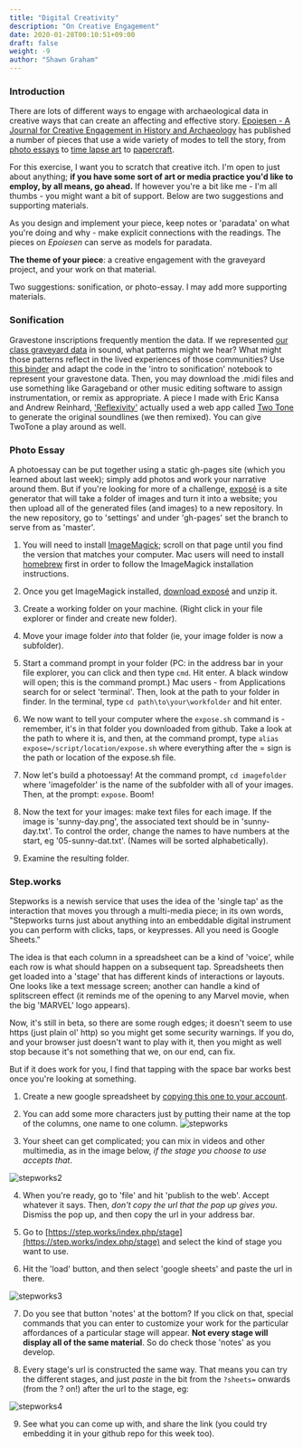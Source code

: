 ```yaml
---
title: "Digital Creativity"
description: "On Creative Engagement"
date: 2020-01-28T00:10:51+09:00
draft: false
weight: -9
author: "Shawn Graham"
---
```


### Introduction

There are lots of different ways to engage with archaeological data in creative ways that can create an affecting and effective story. [Epoiesen - A Journal for Creative Engagement in History and Archaeology](https://epoiesen.library.carleton.ca) has published a number of pieces that use a wide variety of modes to tell the story, from [photo essays](https://epoiesen.library.carleton.ca/2020/06/18/walking-from-dunning/) to [time lapse art](https://epoiesen.library.carleton.ca/2020/03/04/classicist-in-disguise/) to [papercraft](https://epoiesen.library.carleton.ca/2019/03/14/york-minster-papercraft/).

For this exercise, I want you to scratch that creative itch. I'm open to just about anything; **if you have some sort of art or media practice you'd like to employ, by all means, go ahead.** If however you're a bit like me - I'm all thumbs - you might want a bit of support. Below are two suggestions and supporting materials.

As you design and implement your piece, keep notes or 'paradata' on what you're doing and why - make explicit connections with the readings. The pieces on _Epoiesen_ can serve as models for paradata.

**The theme of your piece**: a creative engagement with the graveyard project, and your work on that material.

Two suggestions: sonification, or photo-essay. I may add more supporting materials.

### Sonification  

Gravestone inscriptions frequently mention the data. If we represented [our class graveyard data](/data/graveyards-data.csv) in sound, what patterns might we hear? What might those patterns reflect in the lived experiences of those communities? Use [this binder](https://mybinder.org/v2/gh/o-date/sonification/master) and adapt the code in the 'intro to sonification' notebook to represent your gravestone data. Then, you may download the .midi files and use something like Garageband or other music editing software to assign instrumentation, or remix as appropriate. A piece I made with Eric Kansa and Andrew Reinhard, ['Reflexivity'](https://electricarchaeology.ca/2019/12/20/making-nerdstep-music-as-archaeological-enchantment-or-how-do-you-connect-with-people-who-lived-3000-years-ago/) actually used a web app called [Two Tone](https://app.twotone.io/) to generate the original soundlines (we then remixed). You can give TwoTone a play around as well.  

### Photo Essay

A photoessay can be put together using a static gh-pages site (which you learned about last week); simply add photos and work your narrative around them. But if you're looking for more of a challenge, [exposé](https://github.com/Jack000/expose) is a site generator that will take a folder of images and turn it into a website; you then upload all of the generated files (and images) to a new repository. In the new repository, go to 'settings' and under 'gh-pages' set the branch to serve from as 'master'.

1. You will need to install [ImageMagick](https://imagemagick.org/script/download.php); scroll on that page until you find the version that matches your computer.  Mac users will need to install [homebrew](https://brew.sh/) first in order to follow the ImageMagick installation instructions.

2. Once you get ImageMagick installed, [download exposé](https://github.com/Jack000/Expose/archive/master.zip) and unzip it.

3. Create a working folder on your machine. (Right click in your file explorer or finder and create new folder).

4. Move your image folder _into_ that folder (ie, your image folder is now a subfolder).

5. Start a command prompt in your folder (PC: in the address bar in your file explorer, you can click and then type `cmd`. Hit enter. A black window will open; this is the command prompt.) Mac users - from Applications search for or select 'terminal'. Then, look at the path to your folder in finder. In the terminal, type `cd path\to\your\workfolder` and hit enter.

6. We now want to tell your computer where the `expose.sh` command is - remember, it's in that folder you downloaded from github. Take a look at the path to where it is, and then, at the command prompt, type `alias expose=/script/location/expose.sh` where everything after the = sign is the path or location of the expose.sh file.

7. Now let's build a photoessay! At the command prompt, `cd imagefolder` where 'imagefolder' is the name of the subfolder with all of your images. Then, at the prompt: `expose`. Boom!

8. Now the text for your images: make text files for each image. If the image is 'sunny-day.png', the associated text should be in 'sunny-day.txt'. To control the order, change the names to have numbers at the start, eg '05-sunny-dat.txt'. (Names will be sorted alphabetically).

9. Examine the resulting folder.

### Step.works

Stepworks is a newish service that uses the idea of the 'single tap' as the interaction that moves you through a multi-media piece; in its own words, "Stepworks turns just about anything into an embeddable digital instrument you can perform with clicks, taps, or keypresses. All you need is Google Sheets."

The idea is that each column in a spreadsheet can be a kind of 'voice', while each row is what should happen on a subsequent tap. Spreadsheets then get loaded into a 'stage' that has different kinds of interactions or layouts. One looks like a text message screen; another can handle a kind of splitscreen effect (it reminds me of the opening to any Marvel movie, when the big 'MARVEL' logo appears).

Now, it's still in beta, so there are some rough edges; it doesn't seem to use https (just plain ol' http) so you might get some security warnings. If you do, and your browser just doesn't want to play with it, then you might as well stop because it's not something that we, on our end, can fix.

But if it does work for you, I find that tapping with the space bar works best once you're looking at something.

1. Create a new google spreadsheet by [copying this one to your account](https://docs.google.com/spreadsheets/d/1ZnI0UYJMG77Uj4tIrFCtwwhRqF3zjrCtZWbhN-cKtjA/copy).

2. You can add some more characters just by putting their name at the top of the columns, one name to one column.
![stepworks](/images/stepworks.png)

3. Your sheet can get complicated; you can mix in videos and other multimedia, as in the image below, _if the stage you choose to use accepts that_.

![stepworks2](/images/stepworks2.png)

4. When you're ready, go to 'file' and hit 'publish to the web'. Accept whatever it says. Then, _don't copy the url that the pop up gives you_. Dismiss the pop up, and then copy the url in your address bar.

5. Go to [https://step.works/index.php/stage](https://step.works/index.php/stage) and select the kind of stage you want to use.

6. Hit the 'load' button, and then select 'google sheets' and paste the url in there.

![stepworks3](/images/stepworks3.png)

7. Do you see that button 'notes' at the bottom? If you click on that, special commands that you can enter to customize your work for the particular affordances of a particular stage will appear. **Not every stage will display all of the same material**. So do check those 'notes' as you develop.

8. Every stage's url is constructed the same way. That means you can try the different stages, and just _paste_ in the bit from the `?sheets=` onwards (from the ? on!) after the url to the stage, eg:

![stepworks4](/images/stepworks4.png)

9. See what you can come up with, and share the link (you could try embedding it in your github repo for this week too).  
